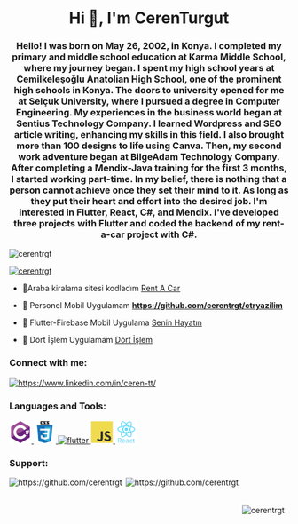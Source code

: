 <h1 align="center">Hi 👋, I'm CerenTurgut</h1>
<h3 align="center">Hello! I was born on May 26, 2002, in Konya. I completed my primary and middle school education at Karma Middle School, where my journey began. I spent my high school years at Cemilkeleşoğlu Anatolian High School, one of the prominent high schools in Konya. The doors to university opened for me at Selçuk University, where I pursued a degree in Computer Engineering. My experiences in the business world began at Sentius Technology Company. I learned Wordpress and SEO article writing, enhancing my skills in this field. I also brought more than 100 designs to life using Canva. Then, my second work adventure began at BilgeAdam Technology Company. After completing a Mendix-Java training for the first 3 months, I started working part-time. In my belief, there is nothing that a person cannot achieve once they set their mind to it. As long as they put their heart and effort into the desired job. I'm interested in Flutter, React, C#, and Mendix. I've developed three projects with Flutter and coded the backend of my rent-a-car project with C#.</h3>

<p align="left"> <img src="https://komarev.com/ghpvc/?username=cerentrgt&label=Profile%20views&color=0e75b6&style=flat" alt="cerentrgt" /> </p>

<p align="left"> <a href="https://github.com/ryo-ma/github-profile-trophy"><img src="https://github-profile-trophy.vercel.app/?username=cerentrgt" alt="cerentrgt" /></a> </p>

- 🔭Araba kiralama sitesi kodladım [Rent A Car](https://github.com/cerentrgt/RentACar)

- 🌱 Personel Mobil Uygulamam **https://github.com/cerentrgt/ctryazilim**

- 👯 Flutter-Firebase Mobil Uygulama [Senin Hayatın](https://github.com/cerentrgt/SeninHayatin)

- 🤝 Dört İşlem Uygulamam [Dört İşlem](https://github.com/cerentrgt/dort_islem)

<h3 align="left">Connect with me:</h3>
<p align="left">
<a href="https://linkedin.com/in/https://www.linkedin.com/in/ceren-tt/" target="blank"><img align="center" src="https://raw.githubusercontent.com/rahuldkjain/github-profile-readme-generator/master/src/images/icons/Social/linked-in-alt.svg" alt="https://www.linkedin.com/in/ceren-tt/" height="30" width="40" /></a>
</p>

<h3 align="left">Languages and Tools:</h3>
<p align="left"> <a href="https://www.w3schools.com/cs/" target="_blank" rel="noreferrer"> <img src="https://raw.githubusercontent.com/devicons/devicon/master/icons/csharp/csharp-original.svg" alt="csharp" width="40" height="40"/> </a> <a href="https://www.w3schools.com/css/" target="_blank" rel="noreferrer"> <img src="https://raw.githubusercontent.com/devicons/devicon/master/icons/css3/css3-original-wordmark.svg" alt="css3" width="40" height="40"/> </a> <a href="https://flutter.dev" target="_blank" rel="noreferrer"> <img src="https://www.vectorlogo.zone/logos/flutterio/flutterio-icon.svg" alt="flutter" width="40" height="40"/> </a> <a href="https://developer.mozilla.org/en-US/docs/Web/JavaScript" target="_blank" rel="noreferrer"> <img src="https://raw.githubusercontent.com/devicons/devicon/master/icons/javascript/javascript-original.svg" alt="javascript" width="40" height="40"/> </a> <a href="https://reactjs.org/" target="_blank" rel="noreferrer"> <img src="https://raw.githubusercontent.com/devicons/devicon/master/icons/react/react-original-wordmark.svg" alt="react" width="40" height="40"/> </a> </p>


<h3 align="left">Support:</h3>
<p><a href="https://www.buymeacoffee.com/https://github.com/cerentrgt"> <img align="left" src="https://cdn.buymeacoffee.com/buttons/v2/default-yellow.png" height="50" width="210" alt="https://github.com/cerentrgt" /></a><a href="https://ko-fi.com/https://github.com/cerentrgt"> <img align="left" src="https://cdn.ko-fi.com/cdn/kofi3.png?v=3" height="50" width="210" alt="https://github.com/cerentrgt" /></a></p><br><br>


<p><img align="center" src="https://github-readme-stats.vercel.app/api/top-langs?username=cerentrgt&show_icons=true&locale=en&layout=compact" alt="cerentrgt" /></p>

